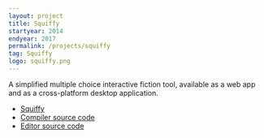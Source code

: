 ```yaml
---
layout: project
title: Squiffy
startyear: 2014
endyear: 2017
permalink: /projects/squiffy
tag: Squiffy
logo: squiffy.png
---
```


A simplified multiple choice interactive fiction tool, available as a web app and as a cross-platform desktop application.

- [Squiffy](http://textadventures.co.uk/squiffy)
- [Compiler source code](https://github.com/textadventures/squiffy)
- [Editor source code](https://github.com/textadventures/squiffy-editor)